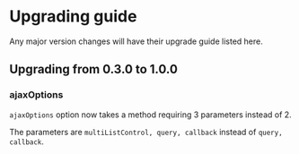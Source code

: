 # Upgrading guide

Any major version changes will have their upgrade guide listed here.

## Upgrading from 0.3.0 to 1.0.0

### ajaxOptions

`ajaxOptions` option now takes a method requiring 3 parameters instead of 2.

The parameters are `multiListControl, query, callback` instead of `query, callback`.